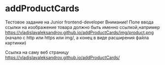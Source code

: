 # addProductCards
Тестовое задание на Junior frontend-developer
Внимание! Поле ввода ссылки на изображение товара должно быть именно ссылкой,например https://vladislavaleksandrov.github.io/addProductCards/img/product.png  (начало с http или https или img/, а конец в виде расширения файла картинки) 

Ссылка на саму веб страницу https://vladislavaleksandrov.github.io/addProductCards/
